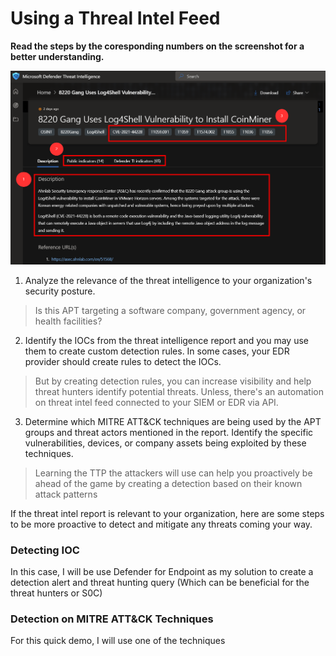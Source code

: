 # Using a Threal Intel Feed

**Read the steps by the coresponding numbers on the screenshot for a better understanding.**

![Photo](https://github.com/nguyentimmy/Detection-Engineering/blob/main/Detect%20Current%20Attack%20Trends%20Using%20Threat%20Intelligence/Photos/MDTI.png)

1. Analyze the relevance of the threat intelligence to your organization's security posture.
  > Is this APT targeting a software company, government agency, or health facilities?
2. Identify the IOCs from the threat intelligence report and you may use them to create custom detection rules. In some cases, your EDR provider should create rules to detect the IOCs. 
  > But by creating detection rules, you can increase visibility and help threat hunters identify potential threats.  Unless, there's an automation on threat intel feed connected to your SIEM or EDR via API.
3. Determine which MITRE ATT&CK techniques are being used by the APT groups and threat actors mentioned in the report. Identify the specific vulnerabilities, devices, or company assets being exploited by these techniques.
  > Learning the TTP the attackers will use can help you proactively be ahead of the game by creating a detection based on their known attack patterns

If the threat intel report is relevant to your organization, here are some steps to be more proactive to detect and mitigate any threats coming your way.

### Detecting IOC

In this case, I will be use Defender for Endpoint as my solution to create a detection alert and threat hunting query (Which can be beneficial for the threat hunters or S0C) 

### Detection on MITRE ATT&CK Techniques 

For this quick demo, I will use one of the techniques 
